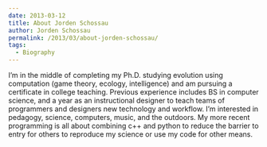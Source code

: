 ```yaml
---
date: 2013-03-12
title: About Jorden Schossau
author: Jorden Schossau
permalink: /2013/03/about-jorden-schossau/
tags:
  - Biography
---
```

I&#8217;m in the middle of completing my Ph.D. studying evolution using computation (game theory, ecology, intelligence) and am pursuing a certificate in college teaching. Previous experience includes BS in computer science, and a year as an instructional designer to teach teams of programmers and designers new technology and workflow. I&#8217;m interested in pedagogy, science, computers, music, and the outdoors. My more recent programming is all about combining c++ and python to reduce the barrier to entry for others to reproduce my science or use my code for other means.
